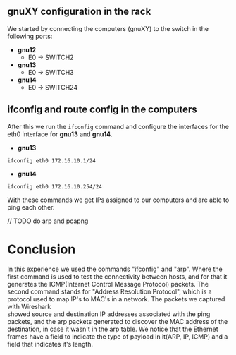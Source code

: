 ## gnuXY configuration in the rack

We started by connecting the computers (gnuXY) to the switch in the following ports:
- **gnu12**
	- E0 -> SWITCH2
- **gnu13**
	- E0 -> SWITCH3
- **gnu14**
	- E0 -> SWITCH24

## ifconfig and route config in the computers

After this we run the `ifconfig` command and configure the interfaces for the eth0 interface for **gnu13** and **gnu14**.

- **gnu13**
```
ifconfig eth0 172.16.10.1/24
```

- **gnu14**
```
ifconfig eth0 172.16.10.254/24
```

With these commands we get IPs assigned to our computers and are able to ping each other.

// TODO do arp and pcapng

# Conclusion
In this experience we used the commands "ifconfig" and "arp". Where the first command is used to test the connectivity between 
hosts, and for that it generates the ICMP(Internet Control Message Protocol) packets. The second command stands for "Address
Resolution Protocol", which is a protocol used to map IP's to MAC's in a network. The packets we captured with Wireshark  
showed source and destination IP addresses associated with the ping packets, and the arp packets generated to discover
the MAC address of the destination, in case it wasn't in the arp table. We notice that the Ethernet frames have a field to indicate the type of payload in it(ARP, 
IP, ICMP) and a field that indicates it's length.  

